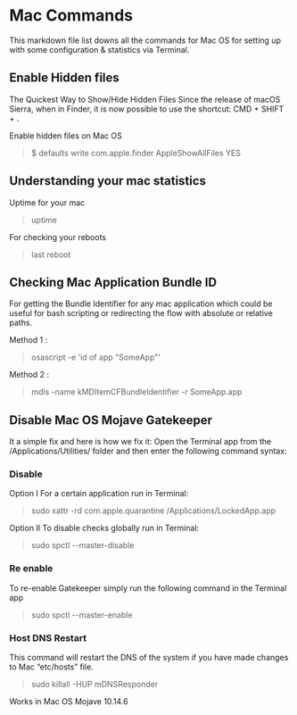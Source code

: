 # Mac Commands

This markdown file list downs all the commands for Mac OS for setting up with some configuration & statistics via Terminal.

## Enable Hidden files

The Quickest Way to Show/Hide Hidden Files
Since the release of macOS Sierra, when in Finder, it is now possible to use the shortcut:
CMD + SHIFT + .

Enable hidden files on Mac OS

> \$ defaults write com.apple.finder AppleShowAllFiles YES

## Understanding your mac statistics

Uptime for your mac

> uptime

For checking your reboots

> last reboot

## Checking Mac Application Bundle ID

For getting the Bundle Identifier for any mac application which could be useful for bash scripting or redirecting the flow with absolute or relative paths.

Method 1 :

> osascript -e 'id of app "SomeApp"'

Method 2 :

> mdls -name kMDItemCFBundleIdentifier -r SomeApp.app

## Disable Mac OS Mojave Gatekeeper

It a simple fix and here is how we fix it:
Open the Terminal app from the /Applications/Utilities/ folder and then enter the following command syntax:

### Disable

Option I
For a certain application run in Terminal:

> sudo xattr -rd com.apple.quarantine /Applications/LockedApp.app

Option II
To disable checks globally run in Terminal:

> sudo spctl --master-disable

### Re enable

To re-enable Gatekeeper simply run the following command in the Terminal app

> sudo spctl --master-enable

### Host DNS Restart

This command will restart the DNS of the system if you have made changes to Mac “etc/hosts” file.
> sudo killall -HUP mDNSResponder

Works in Mac OS Mojave 10.14.6
